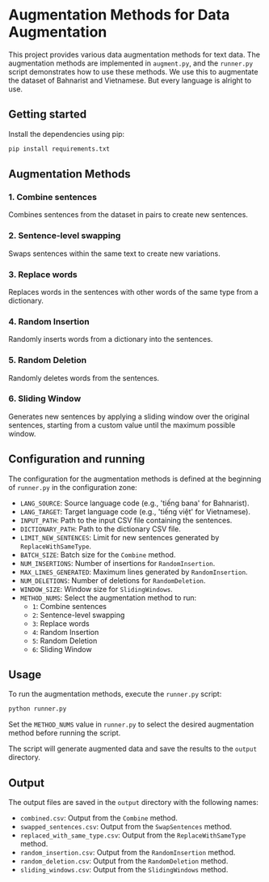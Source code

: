 # Augmentation Methods for Data Augmentation

This project provides various data augmentation methods for text data. The augmentation methods are implemented in `augment.py`, and the `runner.py` script demonstrates how to use these methods. We use this to augmentate the dataset of Bahnarist and Vietnamese. But every language is alright to use.

## Getting started
Install the dependencies using pip:

```bash
pip install requirements.txt
```

## Augmentation Methods
### 1. Combine sentences
Combines sentences from the dataset in pairs to create new sentences.

### 2. Sentence-level swapping
Swaps sentences within the same text to create new variations.

### 3. Replace words
Replaces words in the sentences with other words of the same type from a dictionary.

### 4. Random Insertion
Randomly inserts words from a dictionary into the sentences.

### 5. Random Deletion
Randomly deletes words from the sentences.

### 6. Sliding Window
Generates new sentences by applying a sliding window over the original sentences, starting from a custom value until the maximum possible window.

## Configuration and running

The configuration for the augmentation methods is defined at the beginning of `runner.py` in the configuration zone:

- `LANG_SOURCE`: Source language code (e.g., 'tiếng bana' for Bahnarist).
- `LANG_TARGET`: Target language code (e.g., 'tiếng việt' for Vietnamese).
- `INPUT_PATH`: Path to the input CSV file containing the sentences.
- `DICTIONARY_PATH`: Path to the dictionary CSV file.
- `LIMIT_NEW_SENTENCES`: Limit for new sentences generated by `ReplaceWithSameType`.
- `BATCH_SIZE`: Batch size for the `Combine` method.
- `NUM_INSERTIONS`: Number of insertions for `RandomInsertion`.
- `MAX_LINES_GENERATED`: Maximum lines generated by `RandomInsertion`.
- `NUM_DELETIONS`: Number of deletions for `RandomDeletion`.
- `WINDOW_SIZE`: Window size for `SlidingWindows`.
- `METHOD_NUMS`: Select the augmentation method to run:
  - `1`: Combine sentences
  - `2`: Sentence-level swapping
  - `3`: Replace words
  - `4`: Random Insertion
  - `5`: Random Deletion
  - `6`: Sliding Window

## Usage

To run the augmentation methods, execute the `runner.py` script:

```bash
python runner.py
```

Set the `METHOD_NUMS` value in `runner.py` to select the desired augmentation method before running the script.

The script will generate augmented data and save the results to the `output` directory.

## Output

The output files are saved in the `output` directory with the following names:

- `combined.csv`: Output from the `Combine` method.
- `swapped_sentences.csv`: Output from the `SwapSentences` method.
- `replaced_with_same_type.csv`: Output from the `ReplaceWithSameType` method.
- `random_insertion.csv`: Output from the `RandomInsertion` method.
- `random_deletion.csv`: Output from the `RandomDeletion` method.
- `sliding_windows.csv`: Output from the `SlidingWindows` method.


